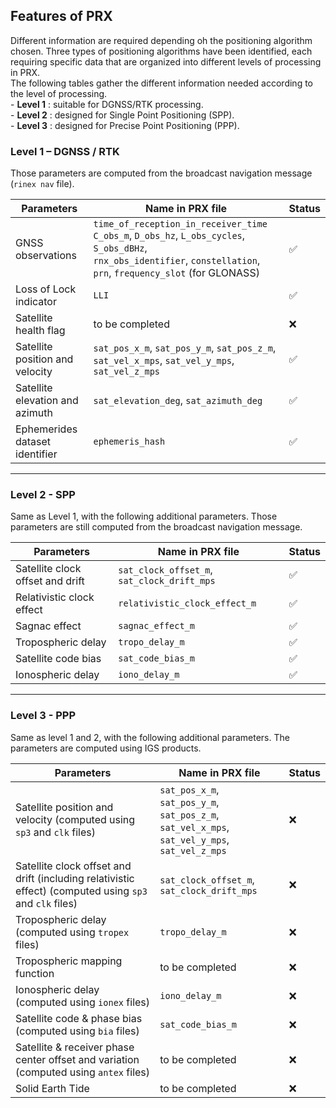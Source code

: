 ## Features of PRX

Different information are required depending oh the positioning algorithm chosen. Three types of positioning algorithms have been identified, each requiring specific data that are organized into different levels of processing in PRX.  
The following tables gather the different information needed according to the level of processing.  
    - **Level 1** : suitable for DGNSS/RTK processing.    
    - **Level 2** : designed for Single Point Positioning (SPP).  
    - **Level 3** : designed for Precise Point Positioning (PPP).  

### Level 1 – DGNSS / RTK

Those parameters are computed from the broadcast navigation message (`rinex nav` file).

| Parameters                      | Name in PRX file                                                                                                                                                               | Status    |
|---------------------------------|--------------------------------------------------------------------------------------------------------------------------------------------------------------------------------|-----------|
| GNSS observations               | `time_of_reception_in_receiver_time`<br/>`C_obs_m`, `D_obs_hz`, `L_obs_cycles`, `S_obs_dBHz`,<br/>`rnx_obs_identifier`, `constellation`, `prn`, `frequency_slot` (for GLONASS) | ✅       |
| Loss of Lock indicator          | `LLI`                                                                                                                                                                          | ✅       |
| Satellite health flag           | to be completed                                                                                                                                                                | ❌       |
| Satellite position and velocity | `sat_pos_x_m`, `sat_pos_y_m`, `sat_pos_z_m`,<br> `sat_vel_x_mps`, `sat_vel_y_mps`, `sat_vel_z_mps`                                                                             | ✅       |
| Satellite elevation and azimuth | `sat_elevation_deg`, `sat_azimuth_deg`                                                                                                                                         | ✅       |
| Ephemerides dataset identifier  | `ephemeris_hash`                                                                                                                                                               | ✅       |
--- 

### Level 2 - SPP 
Same as Level 1, with the following additional parameters. Those parameters are still computed from the broadcast navigation message.

| Parameters                       | Name in PRX file               | Status    |
|----------------------------------|--------------------------------|-----------|
| Satellite clock offset and drift | `sat_clock_offset_m`, `sat_clock_drift_mps`  | ✅       |
| Relativistic clock effect        | `relativistic_clock_effect_m`    | ✅       |
| Sagnac effect                    | `sagnac_effect_m`                | ✅       |
| Tropospheric delay               | `tropo_delay_m`                  | ✅       |
| Satellite code bias              | `sat_code_bias_m`                | ✅       |
| Ionospheric delay                | `iono_delay_m`                   | ✅       |

---

### Level 3 - PPP 
Same as level 1 and 2, with the following additional parameters. The parameters are computed using IGS products.

| Parameters                                                        | Name in PRX file                                                                                  | Status |
|-------------------------------------------------------------------|---------------------------------------------------------------------------------------------------|--------|
| Satellite position and velocity (computed using `sp3` and `clk` files)                               | `sat_pos_x_m`, `sat_pos_y_m`, `sat_pos_z_m`,<br>`sat_vel_x_mps`, `sat_vel_y_mps`, `sat_vel_z_mps` | ❌      |
| Satellite clock offset and drift (including relativistic effect) (computed using `sp3` and `clk` files) | `sat_clock_offset_m`, `sat_clock_drift_mps`                                                       | ❌      |
| Tropospheric delay (computed using `tropex` files)                                           | `tropo_delay_m`                                                                                   | ❌      |
| Tropospheric mapping function                                     | to be completed                                                                                   | ❌      |
| Ionospheric delay (computed using `ionex` files)                                           | `iono_delay_m`                                                                                    | ❌      |
| Satellite code & phase bias (computed using `bia` files)                                | `sat_code_bias_m`                                                                                 | ❌      |
| Satellite & receiver phase center offset and variation (computed using `antex` files)    | to be completed                                                                                   | ❌      |
| Solid Earth Tide                                                  | to be completed                                                                                   | ❌      |

  

  
